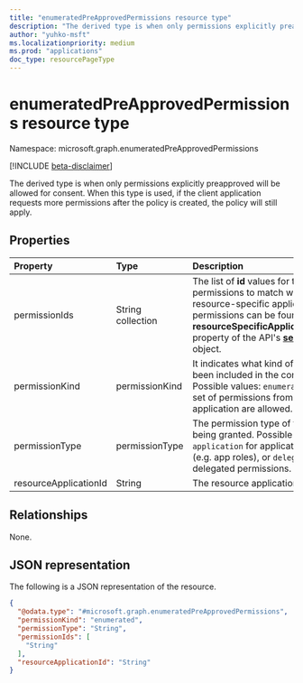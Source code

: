 ```yaml
---
title: "enumeratedPreApprovedPermissions resource type"
description: "The derived type is when only permissions explicitly preapproved will be allowed for consent."
author: "yuhko-msft"
ms.localizationpriority: medium
ms.prod: "applications"
doc_type: resourcePageType
---
```


# enumeratedPreApprovedPermissions resource type

Namespace: microsoft.graph.enumeratedPreApprovedPermissions

[!INCLUDE [beta-disclaimer](../../includes/beta-disclaimer.md)]

The derived type is when only permissions explicitly preapproved will be allowed for consent. When this type is used, if the client application requests more permissions after the policy is created, the policy will still apply.

## Properties
|Property|Type|Description|
|:---|:---|:---|
|permissionIds|String collection|The list of **id** values for the specific permissions to match with. The **id** of resource-specific application permissions can be found in the **resourceSpecificApplicationPermissions** property of the API's [**servicePrincipal**](serviceprincipal.md) object.|
|permissionKind|permissionKind| It indicates what kind of permissions has been included in the condition sets. Possible values: `enumerated` for a selected set of permissions from a single resource application are allowed. Required.|
|permissionType|permissionType|The permission type of the permission being granted. Possible values: `application` for application permissions (e.g. app roles), or `delegated` for delegated permissions.  Required.|
|resourceApplicationId|String|The resource application id. Required.|

## Relationships
None.

## JSON representation
The following is a JSON representation of the resource.
<!-- {
  "blockType": "resource",
  "@odata.type": "microsoft.graph.enumeratedPreApprovedPermissions"
}
-->
``` json
{
  "@odata.type": "#microsoft.graph.enumeratedPreApprovedPermissions",
  "permissionKind": "enumerated",
  "permissionType": "String",
  "permissionIds": [
    "String"
  ],
  "resourceApplicationId": "String"
}
```

